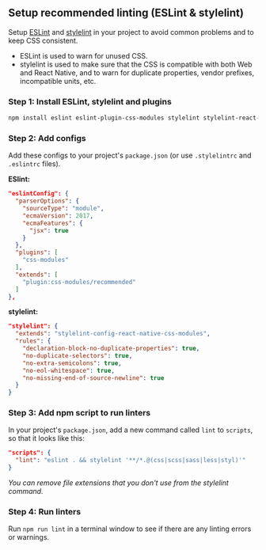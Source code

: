 ## Setup recommended linting (ESLint & stylelint)

Setup [ESLint](https://eslint.org) and [stylelint](https://stylelint.io/) in your project to avoid common problems and to keep CSS consistent.

- ESLint is used to warn for unused CSS.
- stylelint is used to make sure that the CSS is compatible with both Web and React Native, and to warn for duplicate properties, vendor prefixes, incompatible units, etc.

### Step 1: Install ESLint, stylelint and plugins

```sh
npm install eslint eslint-plugin-css-modules stylelint stylelint-react-native stylelint-config-react-native-css-modules --save-dev
```

### Step 2: Add configs

Add these configs to your project's `package.json` (or use `.stylelintrc` and `.eslintrc` files).

**ESlint:**

```json
"eslintConfig": {
  "parserOptions": {
    "sourceType": "module",
    "ecmaVersion": 2017,
    "ecmaFeatures": {
      "jsx": true
    }
  },
  "plugins": [
    "css-modules"
  ],
  "extends": [
    "plugin:css-modules/recommended"
  ]
},
```

**stylelint:**

```json
"stylelint": {
  "extends": "stylelint-config-react-native-css-modules",
  "rules": {
    "declaration-block-no-duplicate-properties": true,
    "no-duplicate-selectors": true,
    "no-extra-semicolons": true,
    "no-eol-whitespace": true,
    "no-missing-end-of-source-newline": true
  }
}
```

### Step 3: Add npm script to run linters

In your project's `package.json`, add a new command called `lint` to `scripts`, so that it looks like this:

```json
"scripts": {
  "lint": "eslint . && stylelint '**/*.@(css|scss|sass|less|styl)'"
}
```

_You can remove file extensions that you don't use from the stylelint command._

### Step 4: Run linters

Run `npm run lint` in a terminal window to see if there are any linting errors or warnings.
